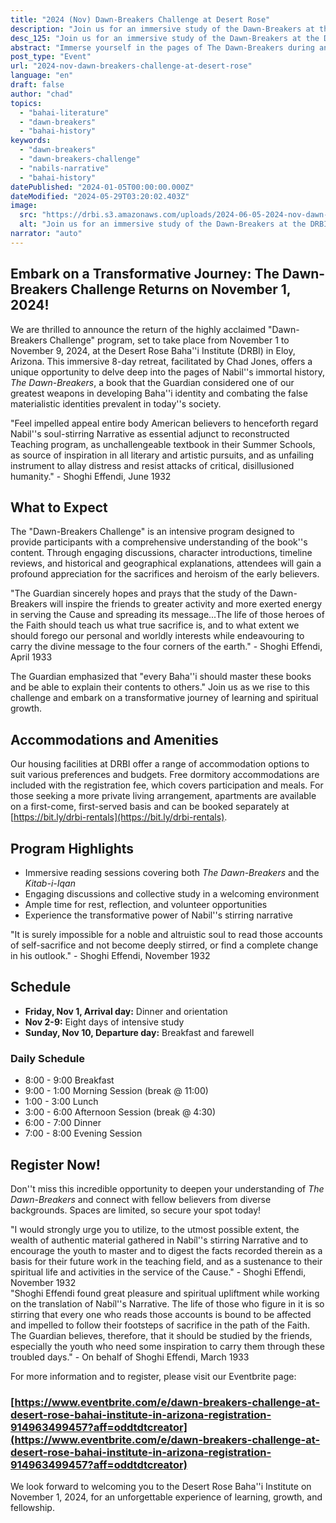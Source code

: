 ```yaml
---
title: "2024 (Nov) Dawn-Breakers Challenge at Desert Rose"
description: "Join us for an immersive study of the Dawn-Breakers at the DRBI in Arizona, Nov 1-9, 2024."
desc_125: "Join us for an immersive study of the Dawn-Breakers at the DRBI in Arizona, Nov 1-9, 2024."
abstract: "Immerse yourself in the pages of The Dawn-Breakers during an intensive 8-day retreat at the Desert Rose Bahai Institute in Arizona. Guided by facilitator Chad Jones, participants will engage in deep discussions, character analysis, and historical context to gain a profound understanding of this transformative work. The program includes accommodations, meals, and ample time for reflection and fellowship. Join us from November 1-9, 2024, and embark on a journey of learning, growth, and spiritual enrichment."
post_type: "Event"
url: "2024-nov-dawn-breakers-challenge-at-desert-rose"
language: "en"
draft: false
author: "chad"
topics:
  - "bahai-literature"
  - "dawn-breakers"
  - "bahai-history"
keywords:
  - "dawn-breakers"
  - "dawn-breakers-challenge"
  - "nabils-narrative"
  - "bahai-history"
datePublished: "2024-01-05T00:00:00.000Z"
dateModified: "2024-05-29T03:20:02.403Z"
image:
  src: "https://drbi.s3.amazonaws.com/uploads/2024-06-05-2024-nov-dawn-breakers/20231006hillcrest-drbi-5websizejpg"
  alt: "Join us for an immersive study of the Dawn-Breakers at the DRBI in Arizona, Nov 1-9, 2024."
narrator: "auto"
---
```


## Embark on a Transformative Journey: The Dawn-Breakers Challenge Returns on November 1, 2024!

We are thrilled to announce the return of the highly acclaimed "Dawn-Breakers Challenge" program, set to take place from November 1 to November 9, 2024, at the Desert Rose Baha''i Institute (DRBI) in Eloy, Arizona. This immersive 8-day retreat, facilitated by Chad Jones, offers a unique opportunity to delve deep into the pages of Nabil''s immortal history, _The Dawn-Breakers_, a book that the Guardian considered one of our greatest weapons in developing Baha''i identity and combating the false materialistic identities prevalent in today''s society.

<aside>
"Feel impelled appeal entire body American believers to henceforth regard Nabil''s soul-stirring Narrative as essential adjunct to reconstructed Teaching program, as unchallengeable textbook in their Summer Schools, as source of inspiration in all literary and artistic pursuits, and as unfailing instrument to allay distress and resist attacks of critical, disillusioned humanity." - Shoghi Effendi, June 1932
</aside>

## What to Expect

The "Dawn-Breakers Challenge" is an intensive program designed to provide participants with a comprehensive understanding of the book''s content. Through engaging discussions, character introductions, timeline reviews, and historical and geographical explanations, attendees will gain a profound appreciation for the sacrifices and heroism of the early believers.

<aside>
"The Guardian sincerely hopes and prays that the study of the Dawn-Breakers will inspire the friends to greater activity and more exerted energy in serving the Cause and spreading its message...The life of those heroes of the Faith should teach us what true sacrifice is, and to what extent we should forego our personal and worldly interests while endeavouring to carry the divine message to the four corners of the earth." - Shoghi Effendi, April 1933
</aside>

The Guardian emphasized that "every Baha''i should master these books and be able to explain their contents to others." Join us as we rise to this challenge and embark on a transformative journey of learning and spiritual growth.

## Accommodations and Amenities

Our housing facilities at DRBI offer a range of accommodation options to suit various preferences and budgets. Free dormitory accommodations are included with the registration fee, which covers participation and meals. For those seeking a more private living arrangement, apartments are available on a first-come, first-served basis and can be booked separately at [https://bit.ly/drbi-rentals](https://bit.ly/drbi-rentals).

## Program Highlights

- Immersive reading sessions covering both _The Dawn-Breakers_ and the _Kitab-i-Iqan_
- Engaging discussions and collective study in a welcoming environment
- Ample time for rest, reflection, and volunteer opportunities
- Experience the transformative power of Nabil''s stirring narrative

<aside>
"It is surely impossible for a noble and altruistic soul to read those accounts of self-sacrifice and not become deeply stirred, or find a complete change in his outlook." - Shoghi Effendi, November 1932
</aside>

## Schedule

- **Friday, Nov 1, Arrival day:** Dinner and orientation
- **Nov 2-9:** Eight days of intensive study
- **Sunday, Nov 10, Departure day:** Breakfast and farewell

### Daily Schedule

- 8:00 - 9:00 Breakfast
- 9:00 - 1:00 Morning Session (break @ 11:00)
- 1:00 - 3:00 Lunch
- 3:00 - 6:00 Afternoon Session (break @ 4:30) 
- 6:00 - 7:00 Dinner
- 7:00 - 8:00 Evening Session

## Register Now!

Don''t miss this incredible opportunity to deepen your understanding of _The Dawn-Breakers_ and connect with fellow believers from diverse backgrounds. Spaces are limited, so secure your spot today!

<aside>
"I would strongly urge you to utilize, to the utmost possible extent, the wealth of authentic material gathered in Nabíl''s stirring Narrative and to encourage the youth to master and to digest the facts recorded therein as a basis for their future work in the teaching field, and as a sustenance to their spiritual life and activities in the service of the Cause." - Shoghi Effendi, November 1932
</aside>

<aside>
"Shoghi Effendi found great pleasure and spiritual upliftment while working on the translation of Nabíl''s Narrative. The life of those who figure in it is so stirring that every one who reads those accounts is bound to be affected and impelled to follow their footsteps of sacrifice in the path of the Faith. The Guardian believes, therefore, that it should be studied by the friends, especially the youth who need some inspiration to carry them through these troubled days." - On behalf of Shoghi Effendi, March 1933
</aside>

For more information and to register, please visit our Eventbrite page: 

### [https://www.eventbrite.com/e/dawn-breakers-challenge-at-desert-rose-bahai-institute-in-arizona-registration-914963499457?aff=oddtdtcreator](https://www.eventbrite.com/e/dawn-breakers-challenge-at-desert-rose-bahai-institute-in-arizona-registration-914963499457?aff=oddtdtcreator)

We look forward to welcoming you to the Desert Rose Baha''i Institute on November 1, 2024, for an unforgettable experience of learning, growth, and fellowship.


